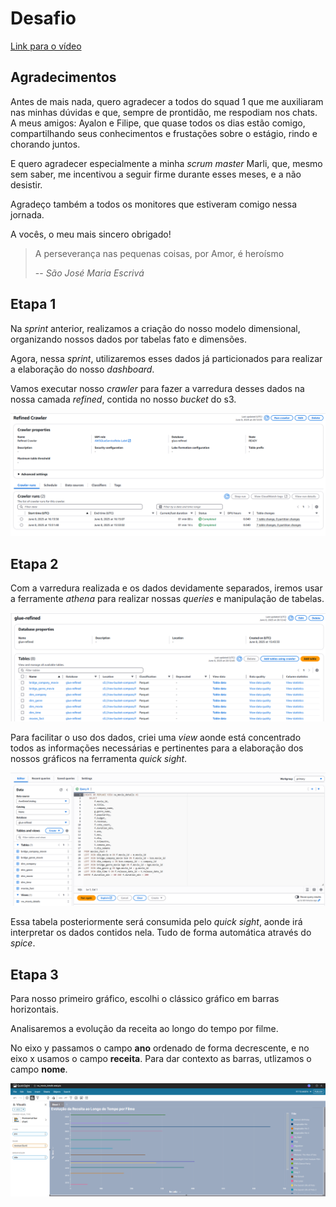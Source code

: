 # Desafio

[Link para o vídeo]()

## Agradecimentos
Antes de mais nada, quero agradecer a todos do squad 1 que me auxiliaram nas minhas dúvidas e que, sempre de prontidão, me respodiam nos chats. A meus amigos: Ayalon e Filipe, que quase todos os dias estão comigo, compartilhando seus conhecimentos e frustações sobre o estágio, rindo e chorando juntos. 

E quero agradecer especialmente a minha *scrum master* Marli, que, mesmo sem saber, me incentivou a seguir firme durante esses meses, e a não desistir.

Agradeço também a todos os monitores que estiveram comigo nessa jornada.

A vocês, o meu mais sincero obrigado!

> A perseverança nas pequenas coisas, por Amor, é heroísmo
>
> -- <cite>São José Maria Escrivá</cite>

## Etapa 1
Na *sprint* anterior, realizamos a criação do nosso modelo dimensional, organizando nossos dados por tabelas fato e dimensões.

Agora, nessa *sprint*, utilizaremos esses dados já particionados para realizar a elaboração do nosso *dashboard*.

Vamos executar nosso *crawler* para fazer a varredura desses dados na nossa camada *refined*, contida no nosso *bucket* do s3.

![Crawler](../Evidencias/Crawler.PNG)

## Etapa 2
Com a varredura realizada e os dados devidamente separados, iremos usar a ferramente *athena* para realizar nossas *queries* e manipulação de tabelas.

![Glue Refined DB](../Evidencias/glue-refined-db.PNG)

Para facilitar o uso dos dados, criei uma *view* aonde está concentrado todos as informações necessárias e pertinentes para a elaboração dos nossos gráficos na ferramenta *quick sight*.

![View](../Evidencias/criacao-view.PNG)

Essa tabela posteriormente será consumida pelo *quick sight*, aonde irá interpretar os dados contidos nela. Tudo de forma automática através do *spice*.

## Etapa 3

Para nosso primeiro gráfico, escolhi o clássico gráfico em barras horizontais.

Analisaremos a evolução da receita ao longo do tempo por filme.

No eixo y passamos o campo **ano** ordenado de forma decrescente, e no eixo x usamos o campo **receita**. Para dar contexto as barras, utlizamos o campo **nome**.

![Horizontal Bar](../Evidencias/horizontal-bar.PNG)
